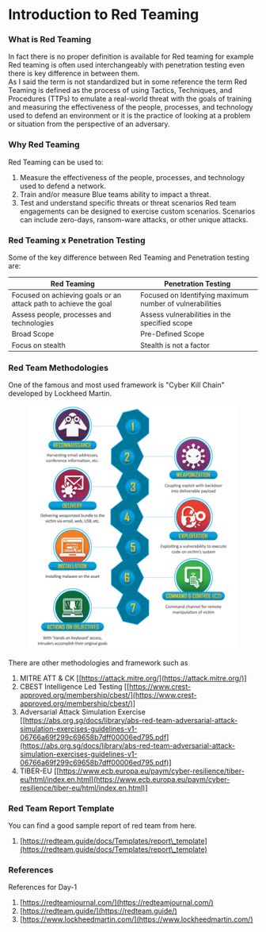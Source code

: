 # Introduction to Red Teaming

### What is Red Teaming

In fact there is no proper definition is available for Red teaming for example Red teaming is often used interchangeably with penetration testing even there is key difference in between them.\
As I said the term is not standardized but in some reference the term Red Teaming is defined as the process of using Tactics, Techniques, and Procedures (TTPs) to emulate a real-world threat with the goals of training and measuring the effectiveness of the people, processes, and technology used to defend an environment or it is the practice of looking at a problem or situation from the perspective of an adversary.

### Why Red Teaming

Red Teaming can be used to:

1. Measure the effectiveness of the people, processes, and technology used to defend a network.
2. Train and/or measure Blue teams ability to impact a threat.
3. Test and understand specific threats or threat scenarios Red team engagements can be designed to exercise custom scenarios. Scenarios can include zero-days, ransom-ware attacks, or other unique attacks.

### Red Teaming x Penetration Testing

Some of the key difference between Red Teaming and Penetration testing are:

| Red Teaming                                                      | Penetration Testing                                      |
| ---------------------------------------------------------------- | -------------------------------------------------------- |
| Focused on achieving goals or an attack path to achieve the goal | Focused on Identifying maximum number of vulnerabilities |
| Assess people, processes and technologies                        | Assess vulnerabilities in the specified scope            |
| Broad Scope                                                      | Pre-Defined Scope                                        |
| Focus on stealth                                                 | Stealth is not a factor                                  |

### Red Team Methodologies

One of the famous and most used framework is "Cyber Kill Chain" developed by Lockheed Martin.

<figure><img src=".gitbook/assets/THE-CYBER-KILL-CHAIN.png" alt=""><figcaption></figcaption></figure>

There are other methodologies and framework such as

1. MITRE ATT & CK \[[https://attack.mitre.org/](https://attack.mitre.org/)]
2. CBEST Intelligence Led Testing \[[https://www.crest-approved.org/membership/cbest/](https://www.crest-approved.org/membership/cbest/)]
3. Adversarial Attack Simulation Exercise \[[https://abs.org.sg/docs/library/abs-red-team-adversarial-attack-simulation-exercises-guidelines-v1-06766a69f299c69658b7dff00006ed795.pdf](https://abs.org.sg/docs/library/abs-red-team-adversarial-attack-simulation-exercises-guidelines-v1-06766a69f299c69658b7dff00006ed795.pdf)]
4. TIBER-EU \[[https://www.ecb.europa.eu/paym/cyber-resilience/tiber-eu/html/index.en.html](https://www.ecb.europa.eu/paym/cyber-resilience/tiber-eu/html/index.en.html)]

### Red Team Report Template

You can find a good sample report of red team from here.

1. [https://redteam.guide/docs/Templates/report\_template](https://redteam.guide/docs/Templates/report\_template)

### References

References for Day-1

1. [https://redteamjournal.com/](https://redteamjournal.com/)
2. [https://redteam.guide/](https://redteam.guide/)
3. [https://www.lockheedmartin.com/](https://www.lockheedmartin.com/)
